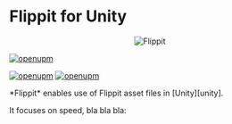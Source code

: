 # Flippit for Unity

<p align="center">
<img src="./Documentation~/Images/baniere.png" alt="Flippit" />
</p>

[![openupm](https://flippit.com)](https://openupm.com/packages/com.atteneder.gltfast/)

[![openupm](https://img.shields.io/npm/v/com.flippit.flippitstudio?label=openupm&registry_uri=https://package.openupm.com)](https://openupm.com/packages/com.flippit.flippitstudio/)
[![openupm](https://img.shields.io/badge/dynamic/json?color=brightgreen&label=downloads&query=%24.downloads&suffix=%2Fmonth&url=https%3A%2F%2Fpackage.openupm.com%2Fdownloads%2Fpoint%2Flast-month%2Fcom.flippit.flippitstudio)](https://openupm.com/packages/com.flippit.flippitstudio/)
<p>
*Flippit* enables use of Flippit asset files in [Unity][unity].

It focuses on speed, bla bla bla:
</p>
